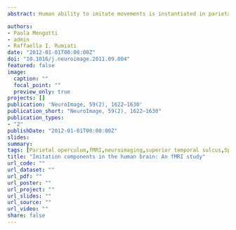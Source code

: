 ```yaml
---
abstract: Human ability to imitate movements is instantiated in parietal, premotor and opercular structures, often referred to as the human homologue of the macaque mirror neuron system. As most studies employed imitation of specular models (participants imitated the seen movement as their mirror reflection), it is unclear whether the structures implicated code for the anatomical compatibility between the performer and the model or the spatial compatibility between the location at which both movements occur. We used fMRI to disentangle the neural mechanisms underlying anatomical and spatial components of imitation. Participants moved one finger which was either spatially or anatomically compatible with the finger moved in a video-display. In keeping with the existent behavioral literature, we found that during the spatial task, participants' responses were faster when the seen movement was also anatomically compatible, whereas in the anatomical task, responses were faster when the seen movement was also spatially compatible. Critically, the activity of the parietal opercula bilaterally was associated with the anatomical compatibility effect. Furthermore, increased activity of the left middle frontal gyrus and right superior temporal sulcus (extending to the temporo-parietal junction) was found in those trials in which the spatial mapping between the seen and executed movements was detrimental for the anatomical task. Our findings extend current understanding of the role played by spatial and anatomical components in imitation and provide new insights about the parietal opercula.

authors:
- Paola Mengotti
- admin
- Raffaella I. Rumiati
date: "2012-01-01T00:00:00Z"
doi: "10.1016/j.neuroimage.2011.09.004"
featured: false
image: 
  caption: ""
  focal_point: ""
  preview_only: true
projects: []
publication: 'NeuroImage, 59(2), 1622–1630'
publication_short: "NeuroImage, 59(2), 1622–1630"
publication_types:
- "2"
publishDate: "2012-01-01T00:00:00Z"
slides: 
summary:
tags: [Parietal operculum,fMRI,neuroimaging,superior temporal sulcus,Spatial coding,Finger movement]
title: "Imitation components in the human brain: An fMRI study"
url_code: ""
url_dataset: ""
url_pdf: ""
url_poster: ""
url_project: ""
url_slides: ""
url_source: ""
url_video: ""
share: false
---
```

